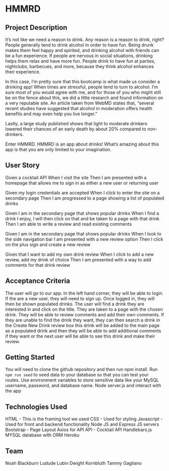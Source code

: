 # HMMRD

## Project Description 
It’s not like we need a reason to drink. Any reason is a reason to drink, right? People generally tend to drink alcohol in order to have fun. Being drunk makes them feel happy and spirited, and drinking alcohol with friends can be a fun experience. If people are nervous in social situations, drinking helps them relax and have more fun. People drink to have fun at parties, nightclubs, barbecues, and more, because they think alcohol enhances their experience.

In this case, I’m pretty sure that this bootcamp is what made us consider a drinking app! When times are stressful, people tend to turn to alcohol. I’m sure most of you would agree with me, and for those of you who might still be on the fence about this, we did a little research and found information on a very reputable site. An article taken from WebMD states that, “several recent studies have suggested that alcohol in moderation offers health benefits and may even help you live longer.” 

Lastly, a large study published shows that light to moderate drinkers lowered their chances of an early death by about 20% compared to non-drinkers.

Enter HMMRD. HMMRD is an app about drinks! What’s amazing about this app is that you are only limited to your imagination. 

## User Story
Given a cocktail API
When I visit the site
Then I am presented with a homepage that allows me to sign in as either a new user or returning user

Given my login credentials are accepted
When I click to enter the site on a secondary page
Then I am progressed to a page showing a list of populated drinks

Given I am in the secondary page that shows popular drinks 
When I find a drink I enjoy, I will then click on that and be taken to a page with that drink
Then I am able to write a review and read existing comments

Given I am in the secondary page that shows popular drinks 
When I look to the side navigation bar I am presented with a new review option
Then I click on the plus sign and create a new review

Given that I want to add my own drink review
When I click to add a new review, add my drink of choice 
Then I am presented with a way to add comments for that drink review

## Acceptance Criteria

The user will go to our app. In the left hand corner, they will be able to login. If the are a new user, they will need to sign up. Once logged in, they will then be shown populated drinks. The user will find a drink they are interested in and click on the title. They are taken to a page with the chosen drink. They will be able to review comments and add their own comments. If they are unable to find the drink they want, they can then search a drink in the Create New Drink review box this drink will be added to the main page as a populated drink and then they will be able to add additional comments if they want or the next user will be able to see this drink and make their review.  

## Getting Started
You will need to clone the github repository and then run npm install. 
Run `npm run seed` to seed data to your database so that you can test your routes.
Use environment variables to store sensitive data like your MySQL username, password, and database name.
Node server.js and interact with the app

## Technologies Used
HTML - This is the framing tool we used
CSS - Used for styling
Javascript - Used for front and backend functionality
Node JS and Express JS servers
Bootstrap - Page Layout
Axios for API
API - Cocktail API
Handlebars.js
MYSQL database with ORM
Heroku

## Team 
Noah Blackburn
Ludude Lubin
Dwight Kornbluth
Tammy Gagliano